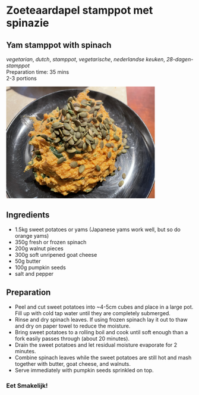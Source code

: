 # Zoeteaardapel stamppot met spinazie
## Yam stamppot with spinach
_vegetarian_, _dutch_, _stamppot_, _vegetarische_, _nederlandse keuken_, _28-dagen-stamppot_  
Preparation time: 35 mins  
2-3 portions  

<img src="images/dag-08_zoeteaardapel-stamppot-met-spinazie.JPG" width="400">  

## Ingredients
* 1.5kg sweet potatoes or yams (Japanese yams work well, but so do orange yams)
* 350g fresh or frozen spinach
* 200g walnut pieces
* 300g soft unripened goat cheese
* 50g butter
* 100g pumpkin seeds
* salt and pepper

## Preparation
* Peel and cut sweet potatoes into ~4-5cm cubes and place in a large pot. Fill up with cold tap water until they are completely submerged. 
* Rinse and dry spinach leaves. If using frozen spinach lay it out to thaw and dry on paper towel to reduce the moisture.
* Bring sweet potatoes to a rolling boil and cook until soft enough than a fork easily passes through (about 20 minutes).
* Drain the sweet potatoes and let residual moisture evaporate for 2 minutes. 
* Combine spinach leaves while the sweet potatoes are still hot and mash together with butter, goat cheese, and walnuts.
* Serve immediately with pumpkin seeds sprinkled on top.

### Eet Smakelijk!
